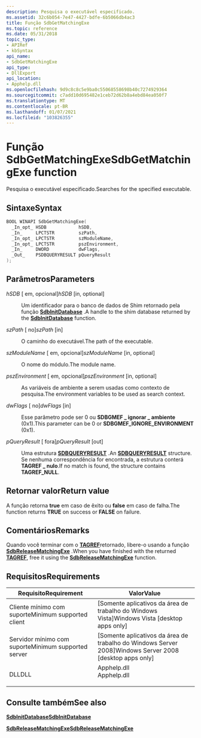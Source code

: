 ```yaml
---
description: Pesquisa o executável especificado.
ms.assetid: 32c6b054-7e47-4427-bdfe-6b5066db4ac3
title: Função SdbGetMatchingExe
ms.topic: reference
ms.date: 05/31/2018
topic_type:
- APIRef
- kbSyntax
api_name:
- SdbGetMatchingExe
api_type:
- DllExport
api_location:
- Apphelp.dll
ms.openlocfilehash: 9d9c8c8c5e9ba0c55068558698b40c7274929364
ms.sourcegitcommit: c7add10d695482e1ceb72d62b8a4ebd84ea050f7
ms.translationtype: MT
ms.contentlocale: pt-BR
ms.lasthandoff: 01/07/2021
ms.locfileid: "103826355"
---
```

# <a name="sdbgetmatchingexe-function"></a><span data-ttu-id="1bc15-103">Função SdbGetMatchingExe</span><span class="sxs-lookup"><span data-stu-id="1bc15-103">SdbGetMatchingExe function</span></span>

<span data-ttu-id="1bc15-104">Pesquisa o executável especificado.</span><span class="sxs-lookup"><span data-stu-id="1bc15-104">Searches for the specified executable.</span></span>

## <a name="syntax"></a><span data-ttu-id="1bc15-105">Sintaxe</span><span class="sxs-lookup"><span data-stu-id="1bc15-105">Syntax</span></span>


```C++
BOOL WINAPI SdbGetMatchingExe(
  _In_opt_ HSDB            hSDB,
  _In_     LPCTSTR         szPath,
  _In_opt_ LPCTSTR         szModuleName,
  _In_opt_ LPCTSTR         pszEnvironment,
  _In_     DWORD           dwFlags,
  _Out_    PSDBQUERYRESULT pQueryResult
);
```



## <a name="parameters"></a><span data-ttu-id="1bc15-106">Parâmetros</span><span class="sxs-lookup"><span data-stu-id="1bc15-106">Parameters</span></span>

<dl> <dt>

<span data-ttu-id="1bc15-107">*hSDB* \[ em, opcional\]</span><span class="sxs-lookup"><span data-stu-id="1bc15-107">*hSDB* \[in, optional\]</span></span>
</dt> <dd>

<span data-ttu-id="1bc15-108">Um identificador para o banco de dados de Shim retornado pela função [**SdbInitDatabase**](sdbinitdatabase.md) .</span><span class="sxs-lookup"><span data-stu-id="1bc15-108">A handle to the shim database returned by the [**SdbInitDatabase**](sdbinitdatabase.md) function.</span></span>

</dd> <dt>

<span data-ttu-id="1bc15-109">*szPath* \[ no\]</span><span class="sxs-lookup"><span data-stu-id="1bc15-109">*szPath* \[in\]</span></span>
</dt> <dd>

<span data-ttu-id="1bc15-110">O caminho do executável.</span><span class="sxs-lookup"><span data-stu-id="1bc15-110">The path of the executable.</span></span>

</dd> <dt>

<span data-ttu-id="1bc15-111">*szModuleName* \[ em, opcional\]</span><span class="sxs-lookup"><span data-stu-id="1bc15-111">*szModuleName* \[in, optional\]</span></span>
</dt> <dd>

<span data-ttu-id="1bc15-112">O nome do módulo.</span><span class="sxs-lookup"><span data-stu-id="1bc15-112">The module name.</span></span>

</dd> <dt>

<span data-ttu-id="1bc15-113">*pszEnvironment* \[ em, opcional\]</span><span class="sxs-lookup"><span data-stu-id="1bc15-113">*pszEnvironment* \[in, optional\]</span></span>
</dt> <dd>

<span data-ttu-id="1bc15-114">As variáveis de ambiente a serem usadas como contexto de pesquisa.</span><span class="sxs-lookup"><span data-stu-id="1bc15-114">The environment variables to be used as search context.</span></span>

</dd> <dt>

<span data-ttu-id="1bc15-115">*dwFlags* \[ no\]</span><span class="sxs-lookup"><span data-stu-id="1bc15-115">*dwFlags* \[in\]</span></span>
</dt> <dd>

<span data-ttu-id="1bc15-116">Esse parâmetro pode ser 0 ou **SDBGMEF \_ ignorar \_ ambiente** (0x1).</span><span class="sxs-lookup"><span data-stu-id="1bc15-116">This parameter can be 0 or **SDBGMEF\_IGNORE\_ENVIRONMENT** (0x1).</span></span>

</dd> <dt>

<span data-ttu-id="1bc15-117">*pQueryResult* \[ fora\]</span><span class="sxs-lookup"><span data-stu-id="1bc15-117">*pQueryResult* \[out\]</span></span>
</dt> <dd>

<span data-ttu-id="1bc15-118">Uma estrutura [**SDBQUERYRESULT**](sdbqueryresult.md) .</span><span class="sxs-lookup"><span data-stu-id="1bc15-118">An [**SDBQUERYRESULT**](sdbqueryresult.md) structure.</span></span> <span data-ttu-id="1bc15-119">Se nenhuma correspondência for encontrada, a estrutura conterá **TAGREF \_ nulo**.</span><span class="sxs-lookup"><span data-stu-id="1bc15-119">If no match is found, the structure contains **TAGREF\_NULL**.</span></span>

</dd> </dl>

## <a name="return-value"></a><span data-ttu-id="1bc15-120">Retornar valor</span><span class="sxs-lookup"><span data-stu-id="1bc15-120">Return value</span></span>

<span data-ttu-id="1bc15-121">A função retorna **true** em caso de êxito ou **false** em caso de falha.</span><span class="sxs-lookup"><span data-stu-id="1bc15-121">The function returns **TRUE** on success or **FALSE** on failure.</span></span>

## <a name="remarks"></a><span data-ttu-id="1bc15-122">Comentários</span><span class="sxs-lookup"><span data-stu-id="1bc15-122">Remarks</span></span>

<span data-ttu-id="1bc15-123">Quando você terminar com o [**TAGREF**](tagref.md)retornado, libere-o usando a função [**SdbReleaseMatchingExe**](sdbreleasematchingexe.md) .</span><span class="sxs-lookup"><span data-stu-id="1bc15-123">When you have finished with the returned [**TAGREF**](tagref.md), free it using the [**SdbReleaseMatchingExe**](sdbreleasematchingexe.md) function.</span></span>

## <a name="requirements"></a><span data-ttu-id="1bc15-124">Requisitos</span><span class="sxs-lookup"><span data-stu-id="1bc15-124">Requirements</span></span>



| <span data-ttu-id="1bc15-125">Requisito</span><span class="sxs-lookup"><span data-stu-id="1bc15-125">Requirement</span></span> | <span data-ttu-id="1bc15-126">Valor</span><span class="sxs-lookup"><span data-stu-id="1bc15-126">Value</span></span> |
|-------------------------------------|----------------------------------------------------------------------------------------|
| <span data-ttu-id="1bc15-127">Cliente mínimo com suporte</span><span class="sxs-lookup"><span data-stu-id="1bc15-127">Minimum supported client</span></span><br/> | <span data-ttu-id="1bc15-128">\[Somente aplicativos da área de trabalho do Windows Vista\]</span><span class="sxs-lookup"><span data-stu-id="1bc15-128">Windows Vista \[desktop apps only\]</span></span><br/>                                         |
| <span data-ttu-id="1bc15-129">Servidor mínimo com suporte</span><span class="sxs-lookup"><span data-stu-id="1bc15-129">Minimum supported server</span></span><br/> | <span data-ttu-id="1bc15-130">\[Somente aplicativos da área de trabalho do Windows Server 2008\]</span><span class="sxs-lookup"><span data-stu-id="1bc15-130">Windows Server 2008 \[desktop apps only\]</span></span><br/>                                   |
| <span data-ttu-id="1bc15-131">DLL</span><span class="sxs-lookup"><span data-stu-id="1bc15-131">DLL</span></span><br/>                      | <dl> <span data-ttu-id="1bc15-132"><dt>Apphelp.dll</dt></span><span class="sxs-lookup"><span data-stu-id="1bc15-132"><dt>Apphelp.dll</dt></span></span> </dl> |



## <a name="see-also"></a><span data-ttu-id="1bc15-133">Consulte também</span><span class="sxs-lookup"><span data-stu-id="1bc15-133">See also</span></span>

<dl> <dt>

[<span data-ttu-id="1bc15-134">**SdbInitDatabase**</span><span class="sxs-lookup"><span data-stu-id="1bc15-134">**SdbInitDatabase**</span></span>](sdbinitdatabase.md)
</dt> <dt>

[<span data-ttu-id="1bc15-135">**SdbReleaseMatchingExe**</span><span class="sxs-lookup"><span data-stu-id="1bc15-135">**SdbReleaseMatchingExe**</span></span>](sdbreleasematchingexe.md)
</dt> </dl>

 

 




